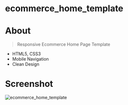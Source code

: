 # ecommerce_home_template

# About

> Responsive Ecommerce Home Page Template
  * HTML5, CSS3
  * Mobile Navigation
  * Clean Design
  
  # Screenshot
  ![ecommerce_home_template](https://user-images.githubusercontent.com/62636620/209178189-9c735d32-b4d8-45fa-985f-a3f442a89944.png)
